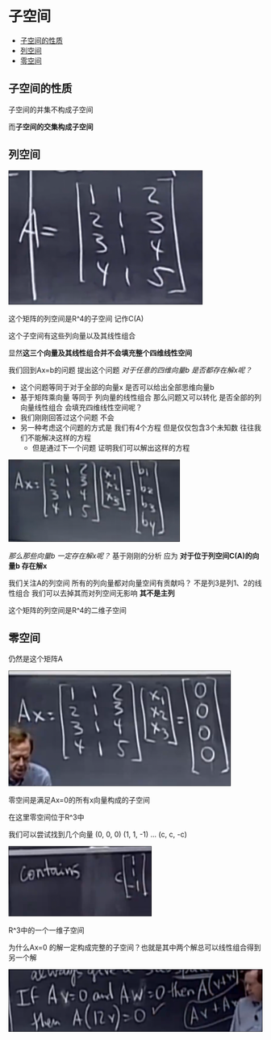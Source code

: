 # 子空间
 
* [子空间的性质](#子空间的性质)
* [列空间](#列空间)
* [零空间](#零空间)

## 子空间的性质

子空间的并集不构成子空间 

而**子空间的交集构成子空间**

## 列空间

![](img/a5c466fc.png)

这个矩阵的列空间是R^4的子空间 记作C(A)

这个子空间有这些列向量以及其线性组合

显然**这三个向量及其线性组合并不会填充整个四维线性空间**

我们回到Ax=b的问题 提出这个问题 *对于任意的四维向量b 是否都存在解x呢？*

* 这个问题等同于对于全部的向量x 是否可以给出全部思维向量b 
* 基于矩阵乘向量 等同于 列向量的线性组合 那么问题又可以转化 是否全部的列向量线性组合 会填充四维线性空间呢？
* 我们刚刚回答过这个问题  不会
* 另一种考虑这个问题的方式是 我们有4个方程 但是仅仅包含3个未知数 往往我们不能解决这样的方程
    * 但是通过下一个问题 证明我们可以解出这样的方程

![](img/580f68d8.png)

*那么那些向量b 一定存在解x呢？* 基于刚刚的分析 应为 **对于位于列空间C(A)的向量b 存在解x**

我们关注A的列空间 所有的列向量都对向量空间有贡献吗？ 不是列3是列1、2的线性组合 我们可以去掉其而对列空间无影响 **其不是主列**

这个矩阵的列空间是R^4的二维子空间

## 零空间

仍然是这个矩阵A 

![](img/831c5484.png)

零空间是满足Ax=0的所有x向量构成的子空间

在这里零空间位于R^3中

我们可以尝试找到几个向量 (0, 0, 0) (1, 1, -1) ... (c, c, -c)

![](img/791c04df.png)

R^3中的一个一维子空间

为什么Ax=0 的解一定构成完整的子空间？也就是其中两个解总可以线性组合得到另一个解

![](img/b52ae4b8.png)
